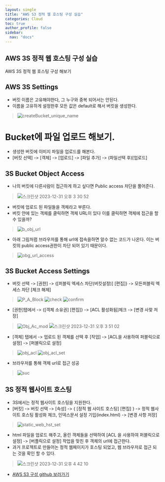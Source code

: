 ```yaml
---
layout: single
title: "AWS S3 정적 웹 호스팅 구성 실습"
categories: Cloud
toc: true
author_profile: false
sidebar:
  nav: "docs"
---
```


## AWS 3S 정적 웹 호스팅 구성 실습
AWS 3S 정적 웹 호스팅 구성 해보기

## AWS 3S Settings
- 버킷 이름은 고유해야한다, 그 누구와 중복 되어서는 안된다.
- 이름을 고유하게 설정한후 모든 값은 default로 해서 버킷을 생성한다. 
> ![createBucket_unique_name](https://github.com/hanmin0512/aws_3S_Guide/assets/37041208/9300b55d-9d5e-4fca-b581-596a7036bd0a)

# Bucket에 파일 업로드 해보기.
- 생성한 버킷에 이미지 파일을 업로드를 해본다.
- [버킷 선택] -> [객체] -> [업로드] -> [파일 추가] -> (파일선택 후)[업로드]

## 3S Bucket Object Access
- 나의 버킷에 다른사람이 접근하게 하고 싶다면 Public access 차단을 풀어준다.
> ![스크린샷 2023-12-31 오후 3 30 52](https://github.com/hanmin0512/aws_3S_Guide/assets/37041208/6cc100b2-1f5d-498a-b3e9-362bf89a4e84)

- 버킷에 업로드 된 파일들을 객체라고 부른다.
- 버킷 안에 있는 객체를 클릭하면 객체 URL이 있다 이를 클릭하면 객체에 접근을 할 수 있을까?
> ![b_obj_url](https://github.com/hanmin0512/aws_3S_Guide/assets/37041208/51d863ab-ffba-477d-9be1-bb219a562d03)


- 아래 그림처럼 브라우저를 통해 url에 접속을하면 알수 없는 코드가 나온다. 이는 버킷의 public access권한이 차단 되어 있기 때문이다.
> ![obg_url_access](https://github.com/hanmin0512/aws_3S_Guide/assets/37041208/7f80acc4-0a3b-4d98-8960-4e4656c9807e)


## 3S Bucket Access Settings
- 버킷 선택 -> [권한] -> {[퍼블릭 엑세스 차단(버킷설정)] [편집]} -> 모든퍼블릭 엑세스 차단 [체크 해제]
> ![P_A_Block](https://github.com/hanmin0512/aws_3S_Guide/assets/37041208/26772692-28c5-402b-b5f0-c555fc0d2649)
> ![check](https://github.com/hanmin0512/aws_3S_Guide/assets/37041208/2dacde93-5100-44bd-b762-e242d01dae77)
> ![confirm](https://github.com/hanmin0512/aws_3S_Guide/assets/37041208/7118b541-7f84-4671-9a35-687de1969db6)

- [권한]탭에서 -> {[객체 소유권] [편집]} -> [ACL 활성화됨]체크 -> [변경 사핮 저장]
> ![Obj_Ac_mod](https://github.com/hanmin0512/aws_3S_Guide/assets/37041208/be7576ce-9552-407e-bac4-0310598a6e16)
> ![스크린샷 2023-12-31 오후 3 51 02](https://github.com/hanmin0512/aws_3S_Guide/assets/37041208/73c00212-9697-4bdd-b398-348f8dcb2d33)

- [객체] 탭에서 -> 업로드 된 객체를 선택 후 [작업] -> [ACL을 사용하여 퍼블릭으로 설정] -> [퍼블릭으로 설정] 
> ![obj_acl](https://github.com/hanmin0512/aws_3S_Guide/assets/37041208/b456416d-57bd-4575-8692-a83ca373fd0e)
> ![obj_acl_set](https://github.com/hanmin0512/aws_3S_Guide/assets/37041208/b8c0119a-45ed-4f29-8969-54081b0e70c1)

- 브라우저를 통해 객체 url로 접근 성공
> ![suc](https://github.com/hanmin0512/aws_3S_Guide/assets/37041208/7e7bca32-96c7-448a-8ab0-a5559050dc96)


## 3S 정적 웹사이트 호스팅
- 3S에서는 정적 웹사이트 호스팅을 지원한다.
- [버킷] -> 버킷 선택 -> [속성] -> { [정적 웹 사이트 호스팅] [편집] } -> 정적 웹사이트 호스팅 활성화 체크, 인덱스문서 설정 기입(index.html) -> [변경 사항 저장]
> ![static_web_hst_set](https://github.com/hanmin0512/aws_3S_Guide/assets/37041208/d6795aea-14e2-4d98-9e30-276e2112e695)
- html 파일을 업로드 해주고, 올린 객체들을 선택하여 [ACL 을 사용하여 퍼블릭으로 설정] -> [버플릭으로 설정] 작업을 맞친 후 객체의 url에 접근한다.
- 과거 프로젝트로 만들어논 정적 웹페이지가 호스팅 되었고, 웹 브라우저로 접근 되는 것을 확인 할 수 있다.
> ![스크린샷 2023-12-31 오후 4 42 10](https://github.com/hanmin0512/aws_3S_Guide/assets/37041208/2356c28b-e458-4151-8427-b4f1f7f28529)


- <a href= "https://github.com/hanmin0512/aws_3S_Guide"> AWS S3 구성 github 보러가기</a>
